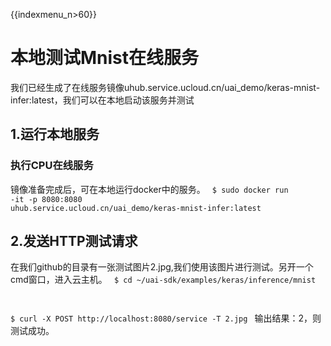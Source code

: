 {{indexmenu_n>60}}

# 本地测试Mnist在线服务
我们已经生成了在线服务镜像uhub.service.ucloud.cn/uai_demo/keras-mnist-infer:latest，我们可以在本地启动该服务并测试

## 1.运行本地服务
### 执行CPU在线服务
镜像准备完成后，可在本地运行docker中的服务。
<code>
$ sudo docker run -it -p 8080:8080 uhub.service.ucloud.cn/uai_demo/keras-mnist-infer:latest
</code>

## 2.发送HTTP测试请求
在我们github的目录有一张测试图片2.jpg,我们使用该图片进行测试。另开一个cmd窗口，进入云主机。
<code>
$ cd ~/uai-sdk/examples/keras/inference/mnist

$ curl -X POST http://localhost:8080/service -T 2.jpg
</code>
输出结果：2，则测试成功。

